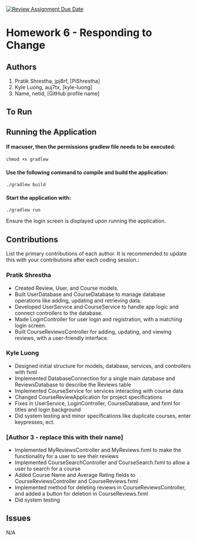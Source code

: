 [![Review Assignment Due Date](https://classroom.github.com/assets/deadline-readme-button-22041afd0340ce965d47ae6ef1cefeee28c7c493a6346c4f15d667ab976d596c.svg)](https://classroom.github.com/a/QrU2hpdx)
# Homework 6 - Responding to Change

## Authors
1) Pratik Shrestha, jpj8rf, [PiShrestha]
2) Kyle Luong, auj7tx, [kyle-luong]
3) Name, netid, [GitHub profile name]

## To Run

## Running the Application

#### If macuser, then the permissions gradlew file needs to be executed:
`chmod +x gradlew`

#### Use the following command to compile and build the application:
`./gradlew build`

#### Start the application with:
`./gradlew run`

Ensure the login screen is displayed upon running the application.

## Contributions

List the primary contributions of each author. It is recommended to update this with your contributions after each coding session.:

### Pratik Shrestha

* Created Review, User, and Course models.
* Built UserDatabase and CourseDatabase to manage database operations like adding, updating and retrieving data. 
* Developed UserService and CourseService to handle app logic and connect controllers to the database.
* Made LoginController for user login and registration, with a matching login screen.
* Built CourseReviewsController for adding, updating, and viewing reviews, with a user-friendly interface.

### Kyle Luong

* Designed initial structure for models, database, services, and controllers with fxml
* Implemented DatabaseConnection for a single main database and ReviewsDatabase to describe the Reviews table
* Implemented CourseService for services interacting with course data
* Changed CourseReviewApplication for project specifications
* Fixes in UserService, LoginController, CourseDatabase, and fxml for titles and login background
* Did system testing and minor specifications like duplicate courses, enter keypresses, ect.

### [Author 3 - replace this with their name]

* Implemented MyReviewsController and MyReviews.fxml to make the functionality for a user to see their reviews
* Implemented CourseSearchController and CourseSearch.fxml to allow a user to search for a course
* Added Course Name and Average Rating fields to CourseReviewsController and CourseReviews.fxml
* Implemented method for deleting reviews in CourseReviewsController, and added a button for deletion in CourseReviews.fxml
* Did system testing

## Issues

N/A
